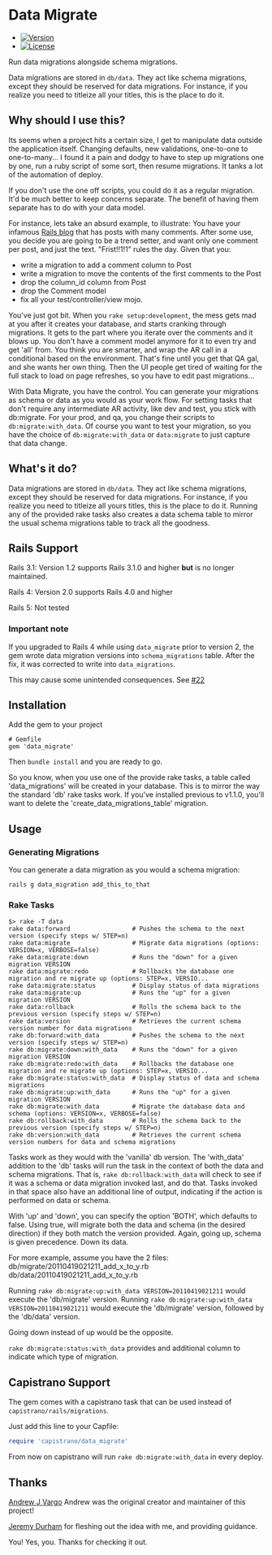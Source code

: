Data Migrate
====

- [![Version](http://img.shields.io/gem/v/data_migrate.svg?style=flat-square)](https://rubygems.org/gems/data_migrate)
- [![License](http://img.shields.io/badge/license-MIT-brightgreen.svg?style=flat-square)](http://opensource.org/licenses/MIT)

Run data migrations alongside schema migrations.

Data migrations are stored in `db/data`. They act like schema
migrations, except they should be reserved for data migrations. For
instance, if you realize you need to titleize all your titles, this
is the place to do it.

Why should I use this?
----------------------

Its seems when a project hits a certain size, I get to manipulate data
outside the application itself.  Changing defaults, new validations,
one-to-one to one-to-many... I found it a pain and dodgy to have to
step up migrations one by one, run a ruby script of some sort, then
resume migrations.  It tanks a lot of the automation of deploy.

If you don't use the one off scripts, you could do it as a regular
migration.  It'd be much better to keep concerns separate. The benefit
of having them separate has to do with your data model.

For instance, lets take an absurd example, to illustrate: You have
your infamous [Rails blog](http://media.rubyonrails.org/video/rails-0-5.mov)
that has posts with many comments.  After some use, you decide you are
going to be a trend setter, and want only one comment per post, and
just the text. "Frist!!1!1" rules the day. Given that you:
- write a migration to add a comment column to Post
- write a migration to move the contents of the first comments to the Post
- drop the column_id column from Post
- drop the Comment model
- fix all your test/controller/view mojo.

You've just got bit.  When you `rake setup:development`, the mess gets
mad at you after it creates your database, and starts cranking through
migrations.  It gets to the part where you iterate over the comments
and it blows up.  You don't have a comment model anymore for it to
even try and get 'all' from.  You think you are smarter, and wrap the
AR call in a conditional based on the environment. That's fine until
you get that QA gal, and she wants her own thing. Then the UI people
get tired of waiting for the full stack to load on page refreshes, so
you have to edit past migrations...

With Data Migrate, you have the control.  You can generate your
migrations as schema or data as you would as your work flow. For
setting tasks that don't require any intermediate AR activity, like
dev and test, you stick with db:migrate.  For your prod, and qa, you
change their scripts to `db:migrate:with_data`.  Of course you want to
test your migration, so you have the choice of `db:migrate:with_data` or
`data:migrate` to just capture that data change.

What's it do?
-------------

Data migrations are stored in `db/data`. They act like schema
migrations, except they should be reserved for data migrations. For
instance, if you realize you need to titleize all yours titles, this
is the place to do it. Running any of the provided rake tasks also
creates a data schema table to mirror the usual schema migrations
table to track all the goodness.

Rails Support
--------------------

Rails 3.1: Version 1.2 supports Rails 3.1.0 and higher **but** is no longer maintained.

Rails 4: Version 2.0 supports Rails 4.0 and higher

Rails 5: Not tested

### Important note

If you upgraded to Rails 4 while using `data_migrate` prior to version 2,
the gem wrote data migration versions into
`schema_migrations` table. After the fix, it was corrected to write into
`data_migrations`.

This may cause some unintended consequences. See [#22](https://github.com/ilyakatz/data-migrate/issues/22)

Installation
------------
Add the gem to your project

    # Gemfile
    gem 'data_migrate'

Then `bundle install` and you are ready to go.

So you know, when you use one of the provide rake tasks, a table
called 'data_migrations' will be created in your database. This
is to mirror the way the standard 'db' rake tasks work. If you've
installed previous to v1.1.0, you'll want to delete the
'create\_data\_migrations_table' migration.

Usage
-----

### Generating Migrations

You can generate a data migration as you would a schema migration:

    rails g data_migration add_this_to_that

### Rake Tasks

    $> rake -T data
    rake data:forward                 # Pushes the schema to the next version (specify steps w/ STEP=n)
    rake data:migrate                 # Migrate data migrations (options: VERSION=x, VERBOSE=false)
    rake data:migrate:down            # Runs the "down" for a given migration VERSION
    rake data:migrate:redo            # Rollbacks the database one migration and re migrate up (options: STEP=x, VERSIO...
    rake data:migrate:status          # Display status of data migrations
    rake data:migrate:up              # Runs the "up" for a given migration VERSION
    rake data:rollback                # Rolls the schema back to the previous version (specify steps w/ STEP=n)
    rake data:version                 # Retrieves the current schema version number for data migrations
    rake db:forward:with_data         # Pushes the schema to the next version (specify steps w/ STEP=n)
    rake db:migrate:down:with_data    # Runs the "down" for a given migration VERSION
    rake db:migrate:redo:with_data    # Rollbacks the database one migration and re migrate up (options: STEP=x, VERSIO...
    rake db:migrate:status:with_data  # Display status of data and schema migrations
    rake db:migrate:up:with_data      # Runs the "up" for a given migration VERSION
    rake db:migrate:with_data         # Migrate the database data and schema (options: VERSION=x, VERBOSE=false)
    rake db:rollback:with_data        # Rolls the schema back to the previous version (specify steps w/ STEP=n)
    rake db:version:with_data         # Retrieves the current schema version numbers for data and schema migrations

Tasks work as they would with the 'vanilla' db version.  The 'with_data' addition to the 'db' tasks will run the task in the context of both the data and schema migrations.  That is, `rake db:rollback:with_data` will check to see if it was a schema or data migration invoked last, and do that.  Tasks invoked in that space also have an additional line of output, indicating if the action is performed on data or schema.

With 'up' and 'down', you can specify the option 'BOTH', which defaults to false. Using true, will migrate both the data and schema (in the desired direction) if they both match the version provided.  Again, going up, schema is given precedence. Down its data.

For more example, assume you have the 2 files:
  db/migrate/20110419021211_add_x_to_y.rb
  db/data/20110419021211_add_x_to_y.rb

Running `rake db:migrate:up:with_data VERSION=20110419021211` would execute the 'db/migrate' version.
Running `rake db:migrate:up:with_data VERSION=20110419021211` would execute the 'db/migrate' version, followed by the 'db/data' version.

Going down instead of up would be the opposite.

`rake db:migrate:status:with_data` provides and additional column to indicate which type of migration.

Capistrano Support
------------------

The gem comes with a capistrano task that can be used instead of `capistrano/rails/migrations`.

Just add this line to your Capfile:

```ruby
require 'capistrano/data_migrate'
```

From now on capistrano will run `rake db:migrate:with_data` in every deploy.


Thanks
------
[Andrew J Vargo](http://github.com/ajvargo) Andrew was the original creator and maintainer of this project!

[Jeremy Durham](http://jeremydurham.com/) for fleshing out the idea with me, and providing guidance.

You!  Yes, you. Thanks for checking it out.

